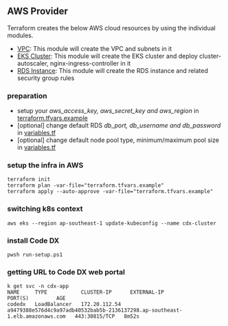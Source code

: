 ## AWS Provider
Terraform creates the below AWS cloud resources by using the individual modules.
- [VPC](./vpc): This module will create the VPC and subnets in it
- [EKS Cluster](./eks-cluster): This module will create the EKS cluster and deploy cluster-autoscaler, nginx-ingress-controller in it
- [RDS Instance](./rds-instance): This module will create the RDS instance and related security group rules
<!-- - [Kubernetes secrets (with RDS/S3 details)](./secrets): This module will create the kubernetes namespace and required secrets in it -->

### preparation
- setup your *aws_access_key, aws_secret_key and aws_region* in [terraform.tfvars.example](terraform.tfvars.example)
- [optional] change default RDS *db_port, db_username and db_password* in [variables.tf](variables.tf)
- [optional] change default node pool type, minimum/maximum pool size in [variables.tf](variables.tf)


### setup the infra in AWS
```
terraform init
terraform plan -var-file="terraform.tfvars.example"
terraform apply --auto-approve -var-file="terraform.tfvars.example"
```

### switching k8s context
```
aws eks --region ap-southeast-1 update-kubeconfig --name cdx-cluster
```

### install Code DX
```
pwsh run-setup.ps1
```

### getting URL to Code DX web portal
```
k get svc -n cdx-app
NAME     TYPE           CLUSTER-IP      EXTERNAL-IP                                                                    PORT(S)         AGE
codedx   LoadBalancer   172.20.112.54   a9479388e576d4c9a97adb40532bab5b-2136137298.ap-southeast-1.elb.amazonaws.com   443:30815/TCP   8m52s
```
